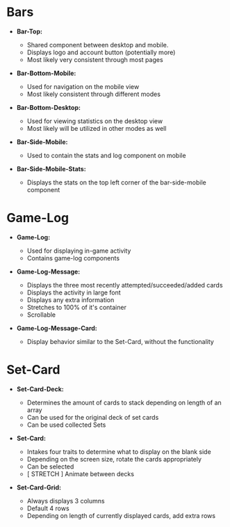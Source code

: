 # Bars

- **Bar-Top:**

  - Shared component between desktop and mobile.
  - Displays logo and account button (potentially more)
  - Most likely very consistent through most pages

- **Bar-Bottom-Mobile:**

  - Used for navigation on the mobile view
  - Most likely consistent through different modes

- **Bar-Bottom-Desktop:**

  - Used for viewing statistics on the desktop view
  - Most likely will be utilized in other modes as well

- **Bar-Side-Mobile:**

  - Used to contain the stats and log component on mobile

- **Bar-Side-Mobile-Stats:**

  - Displays the stats on the top left corner of the bar-side-mobile component

# Game-Log

- **Game-Log:**

  - Used for displaying in-game activity
  - Contains game-log components

- **Game-Log-Message:**

  - Displays the three most recently attempted/succeeded/added cards
  - Displays the activity in large font
  - Displays any extra information
  - Stretches to 100% of it's container
  - Scrollable

- **Game-Log-Message-Card:**

  - Display behavior similar to the Set-Card, without the functionality

# Set-Card

- **Set-Card-Deck:**

  - Determines the amount of cards to stack depending on length of an array
  - Can be used for the original deck of set cards
  - Can be used collected Sets

- **Set-Card:**

  - Intakes four traits to determine what to display on the blank side
  - Depending on the screen size, rotate the cards appropriately
  - Can be selected
  - [ STRETCH ] Animate between decks

- **Set-Card-Grid:**
  - Always displays 3 columns
  - Default 4 rows
  - Depending on length of currently displayed cards, add extra rows
